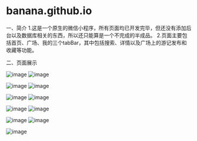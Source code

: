 # banana.github.io
一、简介
1.这是一个原生的微信小程序，所有页面均已开发完毕，但还没有添加后台以及数据库相关的东西，所以还只能算是一个不完成的半成品。
2.页面主要包括首页、广场、我的三个tabBar，其中包括搜索、详情以及广场上的游记发布和收藏等功能。

二、页面展示

![image](https://github.com/Daisy881/banana.github.io/blob/master/images/xiaoguotu/1.jpg)
![image](https://github.com/Daisy881/banana.github.io/blob/master/images/xiaoguotu/2.jpg)

![image](https://github.com/Daisy881/banana.github.io/blob/master/images/xiaoguotu/3.jpg)
![image](https://github.com/Daisy881/banana.github.io/blob/master/images/xiaoguotu/4.jpg)

![image](https://github.com/Daisy881/banana.github.io/blob/master/images/xiaoguotu/5.jpg)
![image](https://github.com/Daisy881/banana.github.io/blob/master/images/xiaoguotu/6.jpg)

![image](https://github.com/Daisy881/banana.github.io/blob/master/images/xiaoguotu/7.jpg)
![image](https://github.com/Daisy881/banana.github.io/blob/master/images/xiaoguotu/8.jpg)

![image](https://github.com/Daisy881/banana.github.io/blob/master/images/xiaoguotu/9.jpg)
![image](https://github.com/Daisy881/banana.github.io/blob/master/images/xiaoguotu/10.jpg)

![image](https://github.com/Daisy881/banana.github.io/blob/master/images/xiaoguotu/11.jpg)
